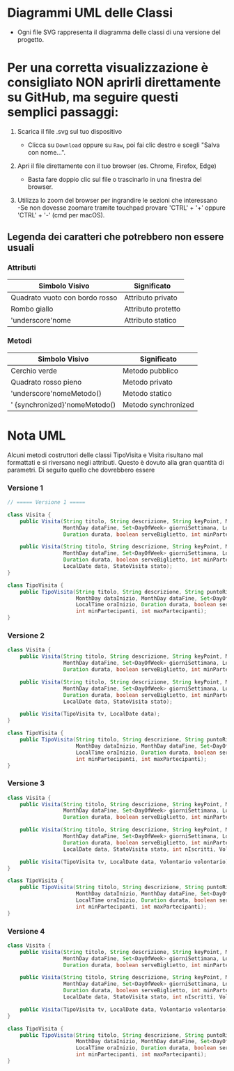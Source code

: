 # Diagrammi UML delle Classi

- Ogni file SVG rappresenta il diagramma delle classi di una versione del progetto.

# Per una corretta visualizzazione è consigliato NON aprirli direttamente su GitHub, ma seguire questi semplici passaggi:

1. Scarica il file .svg sul tuo dispositivo
   - Clicca su `Download` oppure su `Raw`, poi fai clic destro e scegli "Salva con nome...".

2. Apri il file direttamente con il tuo browser (es. Chrome, Firefox, Edge)  
   - Basta fare doppio clic sul file o trascinarlo in una finestra del browser.

3. Utilizza lo zoom del browser per ingrandire le sezioni che interessano  
    -Se non dovesse zoomare tramite touchpad provare 'CTRL' + '+'  oppure 'CTRL' + '-'  (cmd per macOS).

## Legenda dei caratteri che potrebbero non essere usuali

###  Attributi

| Simbolo Visivo                        | Significato            |
|----------------------------------------|-------------------------|
|  Quadrato vuoto con bordo rosso              | Attributo privato       |
|  Rombo giallo                        | Attributo protetto      |
|  'underscore'nome                                | Attributo statico       |

###  Metodi

| Simbolo Visivo                        | Significato              |
|----------------------------------------|---------------------------|
|  Cerchio verde                       | Metodo pubblico           |
|  Quadrato rosso pieno               | Metodo privato            |
|  'underscore'nomeMetodo()                        | Metodo statico            |
| ' {synchronized}'nomeMetodo()         | Metodo synchronized      |

# Nota UML
Alcuni metodi costruttori delle classi TipoVisita e Visita risultano mal formattati e si riversano negli attributi. Questo è dovuto alla gran quantità di parametri. Di seguito quello che dovrebbero essere

### Versione 1
```java
// ===== Versione 1 =====

class Visita {
    public Visita(String titolo, String descrizione, String keyPoint, MonthDay dataInizio,
                  MonthDay dataFine, Set<DayOfWeek> giorniSettimana, LocalTime oraInizio,
                  Duration durata, boolean serveBiglietto, int minPartecipanti, int maxPartecipanti);

    public Visita(String titolo, String descrizione, String keyPoint, MonthDay dataInizio,
                  MonthDay dataFine, Set<DayOfWeek> giorniSettimana, LocalTime oraInizio,
                  Duration durata, boolean serveBiglietto, int minPartecipanti, int maxPartecipanti,
                  LocalDate data, StatoVisita stato);
}

class TipoVisita {
    public TipoVisita(String titolo, String descrizione, String puntoRitrovo,
                      MonthDay dataInizio, MonthDay dataFine, Set<DayOfWeek> giorniSettimana,
                      LocalTime oraInizio, Duration durata, boolean serveBiglietto,
                      int minPartecipanti, int maxPartecipanti);
}
```
### Versione 2
```java
class Visita {
    public Visita(String titolo, String descrizione, String keyPoint, MonthDay dataInizio,
                  MonthDay dataFine, Set<DayOfWeek> giorniSettimana, LocalTime oraInizio,
                  Duration durata, boolean serveBiglietto, int minPartecipanti, int maxPartecipanti);

    public Visita(String titolo, String descrizione, String keyPoint, MonthDay dataInizio,
                  MonthDay dataFine, Set<DayOfWeek> giorniSettimana, LocalTime oraInizio,
                  Duration durata, boolean serveBiglietto, int minPartecipanti, int maxPartecipanti,
                  LocalDate data, StatoVisita stato);

    public Visita(TipoVisita tv, LocalDate data);
}

class TipoVisita {
    public TipoVisita(String titolo, String descrizione, String puntoRitrovo,
                      MonthDay dataInizio, MonthDay dataFine, Set<DayOfWeek> giorniSettimana,
                      LocalTime oraInizio, Duration durata, boolean serveBiglietto,
                      int minPartecipanti, int maxPartecipanti);
}
```
### Versione 3
```java
class Visita {
    public Visita(String titolo, String descrizione, String keyPoint, MonthDay dataInizio,
                  MonthDay dataFine, Set<DayOfWeek> giorniSettimana, LocalTime oraInizio,
                  Duration durata, boolean serveBiglietto, int minPartecipanti, int maxPartecipanti);

    public Visita(String titolo, String descrizione, String keyPoint, MonthDay dataInizio,
                  MonthDay dataFine, Set<DayOfWeek> giorniSettimana, LocalTime oraInizio,
                  Duration durata, boolean serveBiglietto, int minPartecipanti, int maxPartecipanti,
                  LocalDate data, StatoVisita stato, int nIscritti, Volontario volontario);

    public Visita(TipoVisita tv, LocalDate data, Volontario volontario);
}

class TipoVisita {
    public TipoVisita(String titolo, String descrizione, String puntoRitrovo,
                      MonthDay dataInizio, MonthDay dataFine, Set<DayOfWeek> giorniSettimana,
                      LocalTime oraInizio, Duration durata, boolean serveBiglietto,
                      int minPartecipanti, int maxPartecipanti);
}
```
### Versione 4

```java
class Visita {
    public Visita(String titolo, String descrizione, String keyPoint, MonthDay dataInizio,
                  MonthDay dataFine, Set<DayOfWeek> giorniSettimana, LocalTime oraInizio,
                  Duration durata, boolean serveBiglietto, int minPartecipanti, int maxPartecipanti);

    public Visita(String titolo, String descrizione, String keyPoint, MonthDay dataInizio,
                  MonthDay dataFine, Set<DayOfWeek> giorniSettimana, LocalTime oraInizio,
                  Duration durata, boolean serveBiglietto, int minPartecipanti, int maxPartecipanti,
                  LocalDate data, StatoVisita stato, int nIscritti, Volontario volontario);

    public Visita(TipoVisita tv, LocalDate data, Volontario volontario);
}

class TipoVisita {
    public TipoVisita(String titolo, String descrizione, String puntoRitrovo,
                      MonthDay dataInizio, MonthDay dataFine, Set<DayOfWeek> giorniSettimana,
                      LocalTime oraInizio, Duration durata, boolean serveBiglietto,
                      int minPartecipanti, int maxPartecipanti);
}

```
